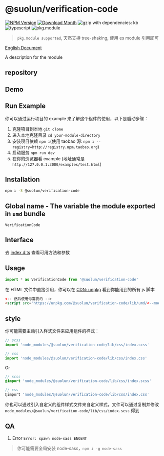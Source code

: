 # @suolun/verification-code
[![NPM Version](http://img.shields.io/npm/v/@suolun/verification-code.svg?style=flat-square)](https://www.npmjs.com/package/@suolun/verification-code)
[![Download Month](http://img.shields.io/npm/dm/@suolun/verification-code.svg?style=flat-square)](https://www.npmjs.com/package/@suolun/verification-code)
![gzip with dependencies: kb](https://img.shields.io/badge/gzip--with--dependencies-kb-brightgreen.svg "gzip with dependencies: kb")
![typescript](https://img.shields.io/badge/typescript-supported-blue.svg "typescript")
![pkg.module](https://img.shields.io/badge/pkg.module-supported-blue.svg "pkg.module")

> `pkg.module supported`, 天然支持 tree-shaking, 使用 es module 引用即可

[English Document](./README.md)

A description for the module

## repository


## Demo


## Run Example
你可以通过运行项目的 example 来了解这个组件的使用，以下是启动步骤：

1. 克隆项目到本地 `git clone `
2. 进入本地克隆目录 `cd your-module-directory`
3. 安装项目依赖 `npm i`(使用 taobao 源: `npm i --registry=http://registry.npm.taobao.org`)
4. 启动服务 `npm run dev`
5. 在你的浏览器看 example (地址通常是 `http://127.0.0.1:3000/examples/test.html`)

## Installation
```bash
npm i -S @suolun/verification-code
```

## Global name - The variable the module exported in `umd` bundle
`VerificationCode`

## Interface
去 [index.d.ts](./index.d.ts) 查看可用方法和参数

## Usage
```js
import * as VerificationCode from '@suolun/verification-code'
```

在 HTML 文件中直接引用，你可以在 [CDN: unpkg](https://unpkg.com/@suolun/verification-code/lib/umd/) 看到你能用到的所有 js 脚本
```html
<-- 然后使用你需要的 -->
<script src="https://unpkg.com/@suolun/verification-code/lib/umd/<--module-->.js"></script>
```

## style
你可能需要主动引入样式文件来应用组件的样式：
```js
// scss
import 'node_modules/@suolun/verification-code/lib/css/index.scss'

// css
import 'node_modules/@suolun/verification-code/lib/css/index.css'
```
Or
```scss
// scss
@import 'node_modules/@suolun/verification-code/lib/css/index.scss'

// css
@import 'node_modules/@suolun/verification-code/lib/css/index.css'
```

你也可以通过引入自定义的组件样式文件来自定义样式，文件可以通过复制并修改 `node_modules/@suolun/verification-code/lib/css/index.scss` 得到

## QA

1. Error `Error: spawn node-sass ENOENT`

> 你可能需要全局安装 node-sass，`npm i -g node-sass`
